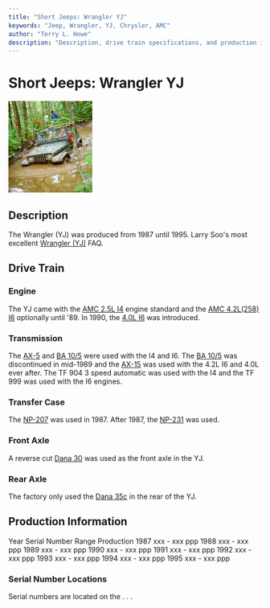 ```yaml
---
title: "Short Jeeps: Wrangler YJ"
keywords: "Jeep, Wrangler, YJ, Chrysler, AMC"
author: "Terry L. Howe"
description: "Description, drive train specifications, and production information for the Jeep Wrangler YJ"
---
```


# Short Jeeps: Wrangler YJ
[![Terry in deep with Diane](/images/yjmudt.jpg)](/images/yjmud.jpg)
## Description
The Wrangler (YJ) was produced from 1987 until 1995.
Larry Soo's most excellent
[Wrangler (YJ)](http://www.bc4x4.com/faqs/yj.asp) FAQ.
## Drive Train
### Engine
The YJ came with the
[AMC 2.5L I4](/engine/amc150.html)
engine standard and the
[AMC 4.2L(258) I6](/engine/amc258.html)
optionally until '89.  In 1990, the
[4.0L I6](/engine/amc242.html)
was introduced.
### Transmission
The
[AX-5](/trans/ax5.html) and
[BA 10/5](/trans/ba10.html)
were used with the I4 and I6.  The
[BA 10/5](/trans/ba10.html)
was discontinued in mid-1989 and the
[AX-15](/trans/ax15.html)
was used with the 4.2L I6 and 4.0L ever after.
The TF 904 3 speed automatic was used with the I4 and the TF
999 was used with the I6 engines.
### Transfer Case
The [NP-207](/xfer/np207.html) was used in 1987. After 1987,
the [NP-231](/xfer/np231.html) was used.
### Front Axle
A reverse cut [Dana 30](/axle/d30.html) was used as the
front axle in the YJ.
### Rear Axle
The factory only used the [Dana 35c](/axle/d35c.html)
in the rear of the YJ.
## Production Information
Year
Serial Number Range 
Production
1987
xxx - xxx
ppp
1988
xxx - xxx
ppp
1989
xxx - xxx
ppp
1990
xxx - xxx
ppp
1991
xxx - xxx
ppp
1992
xxx - xxx
ppp
1993
xxx - xxx
ppp
1994
xxx - xxx
ppp
1995
xxx - xxx
ppp
### Serial Number Locations
Serial numbers are located on the . . .